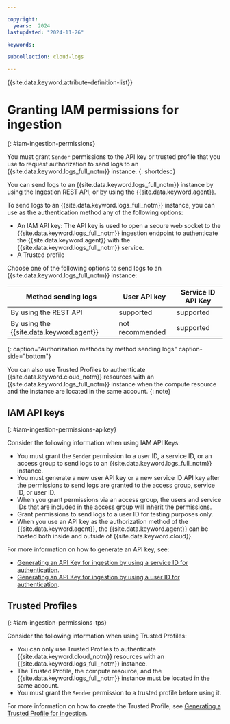 ```yaml
---

copyright:
  years:  2024
lastupdated: "2024-11-26"

keywords:

subcollection: cloud-logs

---
```


{{site.data.keyword.attribute-definition-list}}


# Granting IAM permissions for ingestion
{: #iam-ingestion-permissions}

You must grant `Sender` permissions to the API key or trusted profile that you use to request authorization to send logs to an {{site.data.keyword.logs_full_notm}} instance.
{: shortdesc}

You can send logs to an {{site.data.keyword.logs_full_notm}} instance by using the Ingestion REST API, or by using the {{site.data.keyword.agent}}.

To send logs to an {{site.data.keyword.logs_full_notm}} instance, you can use as the authentication method any of the following options:
- An IAM API key: The API key is used to open a secure web socket to the {{site.data.keyword.logs_full_notm}} ingestion endpoint to authenticate the {{site.data.keyword.agent}} with the {{site.data.keyword.logs_full_notm}} service.
- A Trusted profile

Choose one of the following options to send logs to an {{site.data.keyword.logs_full_notm}} instance:

| Method sending logs                      | User API key    | Service ID API Key |
|------------------------------------------|-----------------|--------------------|
| By using the REST API                    | supported       | supported          |
| By using the {{site.data.keyword.agent}} | not recommended | supported          |
{: caption="Authorization methods by method sending logs" caption-side="bottom"}

You can also use Trusted Profiles to authenticate {{site.data.keyword.cloud_notm}} resources with an {{site.data.keyword.logs_full_notm}} instance when the compute resource and the instance are located in the same account.
{: note}

## IAM API keys
{: #iam-ingestion-permissions-apikey}

Consider the following information when using IAM API Keys:
- You must grant the `Sender` permission to a user ID, a service ID, or an access group to send logs to an {{site.data.keyword.logs_full_notm}} instance.
- You must generate a new user API key or a new service ID API key after the permissions to send logs are granted to the access group, service ID, or user ID.
- When you grant permissions via an access group, the users and service IDs that are included in the access group will inherit the permissions.
- Grant permissions to send logs to a user ID for testing purposes only.
- When you use an API key as the authorization method of the {{site.data.keyword.agent}}, the {{site.data.keyword.agent}} can be hosted both inside and outside of {{site.data.keyword.cloud}}.


For more information on how to generate an API key, see:
- [Generating an API Key for ingestion by using a service ID for authentication](/docs/cloud-logs?topic=cloud-logs-iam-ingestion-serviceid-api-key).
- [Generating an API Key for ingestion by using a user ID for authentication](/docs/cloud-logs?topic=cloud-logs-iam-ingestion-userid-api-key).


## Trusted Profiles
{: #iam-ingestion-permissions-tps}

Consider the following information when using Trusted Profiles:
- You can only use Trusted Profiles to authenticate {{site.data.keyword.cloud_notm}} resources with an {{site.data.keyword.logs_full_notm}} instance.
- The Trusted Profile, the compute resource, and the {{site.data.keyword.logs_full_notm}} instance must be located in the same account.
- You must grant the `Sender` permission to a trusted profile before using it.

For more information on how to create the Trusted Profile, see [Generating a Trusted Profile for ingestion](/docs/cloud-logs?topic=cloud-logs-iam-ingestion-trusted-profile).
